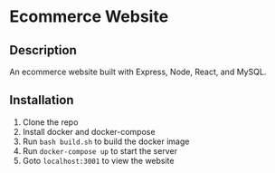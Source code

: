 # Ecommerce Website

## Description

An ecommerce website built with Express, Node, React, and MySQL.

## Installation

1. Clone the repo
2. Install docker and docker-compose
3. Run `bash build.sh` to build the docker image
4. Run `docker-compose up` to start the server
5. Goto `localhost:3001` to view the website
